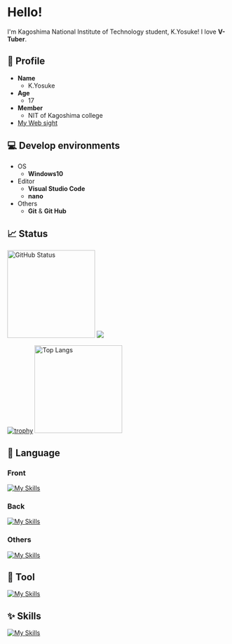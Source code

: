 # Hello!

I'm Kagoshima National Institute of Technology student, K.Yosuke! I love **V-Tuber**.

## 📝 Profile

- **Name**
  - K.Yosuke
- **Age**
  - 17
- **Member**
  - NIT of Kagoshima college
- [My Web sight](https://me.aq-yuki.net)

## 💻 Develop environments

- OS
  - **Windows10**
- Editor
  - **Visual Studio Code**
  - **nano**
- Others
  - **Git** & **Git Hub**

## 📈 Status

<p>

<img alt="GitHub Status" height="200px" src="https://github-profile-summary-cards.vercel.app/api/cards/stats?username=aqyuki&theme=default">

<img src="https://github-profile-summary-cards.vercel.app/api/cards/productive-time?username=aqyuki&theme=default&utcOffset=8">

</p>

<p>

[![trophy](https://github-profile-trophy.vercel.app/?username=aqyuki&theme=light&no-frame=true&itle=Commits,Repositories,Issues,PullRequest,Reviews,Followers&row=2&column=3)](https://github.com/ryo-ma/github-profile-trophy)
<img alt="Top Langs" height="200px" src="https://github-readme-stats.vercel.app/api/top-langs/?username=aqyuki&layout=compact&theme=light">

</p>

## 🌱 Language

### Front

[![My Skills](https://skillicons.dev/icons?i=html,css,ts,js&theme=light)](https://skillicons.dev)

### Back

[![My Skills](https://skillicons.dev/icons?i=go,nodejs,python&theme=light)](https://skillicons.dev)

### Others

[![My Skills](https://skillicons.dev/icons?i=java,scala&theme=light)](https://skillicons.dev)

## 🔨 Tool

[![My Skills](https://skillicons.dev/icons?i=vscode,git,github,powershell,bash,docker&theme=light&perline=4)](https://skillicons.dev)

## ✨ Skills

[![My Skills](https://skillicons.dev/icons?i=react,nextjs,tailwind,flask,vercel,netlify,postgres,mysql,sqlite&theme=light&perline=4)](https://skillicons.dev)
